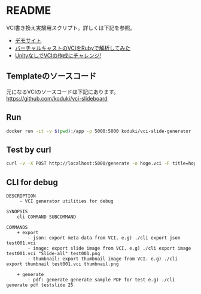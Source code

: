 README
=========

VCI書き換え実験用スクリプト。詳しくは下記を参照。

- [デモサイト](https://vci-slide-generator-dnb6froqha-uc.a.run.app/)
- [バーチャルキャストのVCIをRubyで解析してみた](https://zenn.dev/koduki/articles/7596fadeaff328)
- [UnityなしでVCIの作成にチャレンジ!](https://zenn.dev/koduki/articles/d4332883491f7a)

## Templateのソースコード

元になるVCIのソースコードは下記にあります。
https://github.com/koduki/vci-slideboard

## Run
```bash
docker run -it -v $(pwd):/app -p 5000:5000 koduki/vci-slide-generator
```

## Test by curl
```bash
curl -v -X POST http://localhost:5000/generate -o hoge.vci -F title=hoge -F author=koduki -F version=1 -F description=foobar -F file=@slide.pdf
```

## CLI for debug

```
DESCRIPTION
     - VCI generator utilities for debug

SYNOPSIS
    cli COMMAND SUBCOMMAND

COMMANDS
    + export
        - json: export meta data from VCI. e.g) ./cli export json test001.vci
        - image: export slide image from VCI. e.g) ./cli export image test001.vci "Slide-all" test001.png
        - thumbnail: export thumbnail image from VCI. e.g) ./cli export thumbnail test001.vci thumbnail.png
 
    + generate
        - pdf: generate generate sample PDF for test e.g) ./cli generate pdf testslide 25
```